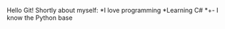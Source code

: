 Hello Git!
Shortly about myself:
*I love programming
*Learning C#
*+- I know the Python base

<!---
Wefut0/Wefut0 is a ✨ special ✨ repository because its `README.md` (this file) appears on your GitHub profile.
You can click the Preview link to take a look at your changes.
--->
